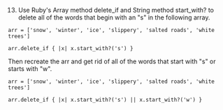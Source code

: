 13. Use Ruby's Array method delete_if and String method start_with? to delete all of the words that begin with an "s" in the following array.
```
arr = ['snow', 'winter', 'ice', 'slippery', 'salted roads', 'white trees']
```

```
arr.delete_if { |x| x.start_with?('s') }
```

Then recreate the arr and get rid of all of the words that start with "s" or starts with "w".
```
arr = ['snow', 'winter', 'ice', 'slippery', 'salted roads', 'white trees']

arr.delete_if { |x| x.start_with?('s') || x.start_with?('w') }
```
